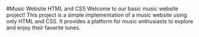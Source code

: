#Music Website
HTML and CSS
Welcome to our basic music website project! This project is a simple implementation of a music website using only HTML and CSS. It provides a platform for music enthusiasts to explore and enjoy their favorite tunes.
